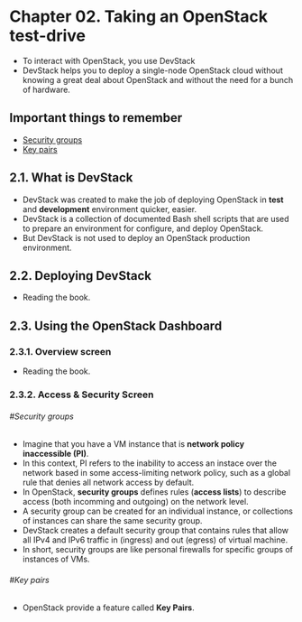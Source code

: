 # Chapter 02. Taking an OpenStack test-drive
* To interact with OpenStack, you use DevStack
* DevStack helps you to deploy a single-node OpenStack cloud without knowing a great deal about OpenStack and without the need for a bunch of hardware.

## Important things to remember
* [Security groups](#security-groups)
* [Key pairs](#key-pairs)

## 2.1. What is DevStack
* DevStack was created to make the job of deploying OpenStack in **test** and **development** environment quicker, easier.
* DevStack is a collection of documented Bash shell scripts that are used to prepare an environment for configure, and deploy OpenStack.
* But DevStack is not used to deploy an OpenStack production environment.

## 2.2. Deploying DevStack
* Reading the book.

## 2.3. Using the OpenStack Dashboard
### 2.3.1. Overview screen
* Reading the book.

### 2.3.2. Access & Security Screen

###### \#Security groups
* Imagine that you have a VM instance that is **network policy inaccessible (PI)**.
* In this context, PI refers to the inability to access an instace over the network based in some access-limiting network policy, such as a global rule that denies all network access by default.
* In OpenStack, **security groups** defines rules (**access lists**) to describe access (both incomming and outgoing) on the network level.
* A security group can be created for an individual instance, or collections of instances can share the same security group.
* DevStack creates a default security group that contains rules that allow all IPv4 and IPv6 traffic in (ingress) and out (egress) of virtual machine.
* In short, security groups are like personal firewalls for specific groups of instances of VMs.

###### \#Key pairs
* OpenStack provide a feature called **Key Pairs**.
